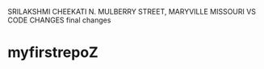 
SRILAKSHMI CHEEKATI
N. MULBERRY STREET, MARYVILLE
MISSOURI
VS CODE CHANGES
final changes 
# myfirstrepoZ